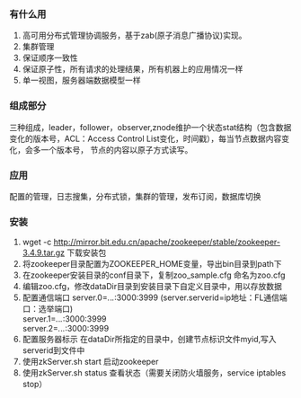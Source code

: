 ### 有什么用
1. 高可用分布式管理协调服务，基于zab(原子消息广播协议)实现。
2. 集群管理
3. 保证顺序一致性
4. 保证原子性，所有请求的处理结果，所有机器上的应用情况一样
5. 单一视图，服务器端数据模型一样

### 组成部分
三种组成，leader，follower，observer,znode维护一个状态stat结构（包含数据变化的版本号，ACL：Access Control List变化，时间戳），每当节点数据内容变化，会多一个版本号，
节点的内容以原子方式读写。

### 应用
配置的管理，日志搜集，分布式锁，集群的管理，发布订阅，数据库切换

### 安装
1. wget -c http://mirror.bit.edu.cn/apache/zookeeper/stable/zookeeper-3.4.9.tar.gz 下载安装包
2. 将zookeeper目录配置为ZOOKEEPER_HOME变量，导出bin目录到path下
3. 在zookeeper安装目录的conf目录下，复制zoo_sample.cfg 命名为zoo.cfg
4. 编辑zoo.cfg，修改dataDir目录到安装目录下自定义目录中，用以存放数据
5. 配置通信端口
        server.0=*.*.*.*:3000:3999 (server.serverid=ip地址：FL通信端口：选举端口)  
        server.1=*.*.*.*:3000:3999  
        server.2=*.*.*.*:3000:3999  
6. 配置服务器标示
  在dataDir所指定的目录中，创建节点标识文件myid,写入serverid到文件中
7. 使用zkServer.sh start 启动zookeeper
8. 使用zkServer.sh status 查看状态（需要关闭防火墙服务，service iptables stop）
